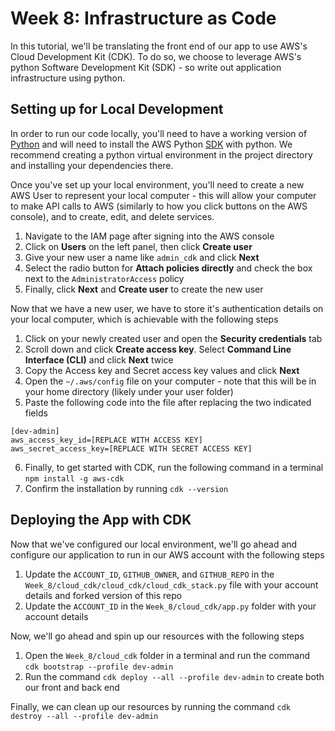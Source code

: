 # Week 8: Infrastructure as Code


In this tutorial, we'll be translating the front end of our app to use AWS's Cloud Development Kit (CDK). To do so, we choose to leverage AWS's python Software Development Kit (SDK) - so write out application infrastructure using python.

## Setting up for Local Development

In order to run our code locally, you'll need to have a working version of [Python](https://www.python.org/downloads/) and will need to install the AWS Python [SDK](https://boto3.amazonaws.com/v1/documentation/api/latest/guide/quickstart.html) with python. We recommend creating a python virtual environment in the project directory and installing your dependencies there.

Once you've set up your local environment, you'll need to create a new AWS User to represent your local computer - this will allow your computer to make API calls to AWS (similarly to how you click buttons on the AWS console), and to create, edit, and delete services. 

1. Navigate to the IAM page after signing into the AWS console
2. Click on **Users** on the left panel, then click **Create user**
3. Give your new user a name like `admin_cdk` and click **Next**
4. Select the radio button for **Attach policies directly** and check the box next to the `AdministratorAccess` policy
5. Finally, click **Next** and **Create user** to create the new user

Now that we have a new user, we have to store it's authentication details on your local computer, which is achievable with the following steps

1. Click on your newly created user and open the **Security credentials** tab
2. Scroll down and click **Create access key**. Select **Command Line Interface (CLI)** and click **Next** twice
3. Copy the Access key and Secret access key values and click **Next**
4. Open the `~/.aws/config` file on your computer - note that this will be in your home directory (likely under your user folder)
5. Paste the following code into the file after replacing the two indicated fields

```
[dev-admin]
aws_access_key_id=[REPLACE WITH ACCESS KEY]
aws_secret_access_key=[REPLACE WITH SECRET ACCESS KEY]
```
6. Finally, to get started with CDK, run the following command in a terminal `npm install -g aws-cdk`
7. Confirm the installation by running `cdk --version`

## Deploying the App with CDK

Now that we've configured our local environment, we'll go ahead and configure our application to run in our AWS account with the following steps

1. Update the `ACCOUNT_ID`, `GITHUB_OWNER`, and `GITHUB_REPO` in the `Week_8/cloud_cdk/cloud_cdk/cloud_cdk_stack.py` file with your account details and forked version of this repo
2. Update the `ACCOUNT_ID` in the `Week_8/cloud_cdk/app.py` folder with your account details

Now, we'll go ahead and spin up our resources with the following steps

1. Open the `Week_8/cloud_cdk` folder in a terminal and run the command `cdk bootstrap --profile dev-admin`
2. Run the command `cdk deploy --all --profile dev-admin` to create both our front and back end

Finally, we can clean up our resources by running the command `cdk destroy --all --profile dev-admin`